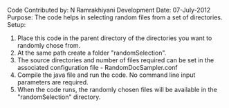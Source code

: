 Code Contributed by: N Ramrakhiyani
Development Date: 07-July-2012
Purpose: The code helps in selecting random files from a set of directories.
Setup:
1) Place this code in the parent directory of the directories you want to randomly chose from.
2) At the same path create a folder "randomSelection".
3) The source directories and number of files required can be set in the associated configuration file - RandomDocSampler.conf
4) Compile the java file and run the code. No command line input parameters are required.
5) When the code runs, the randomly chosen files will be available in the "randomSelection" directory.

